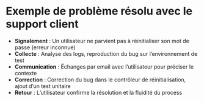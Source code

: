 # Exemple de problème résolu avec le support client

- **Signalement** : Un utilisateur ne parvient pas à réinitialiser son mot de passe (erreur inconnue)
- **Collecte** : Analyse des logs, reproduction du bug sur l’environnement de test
- **Communication** : Échanges par email avec l’utilisateur pour préciser le contexte
- **Correction** : Correction du bug dans le contrôleur de réinitialisation, ajout d’un test unitaire
- **Retour** : L’utilisateur confirme la résolution et la fluidité du process
